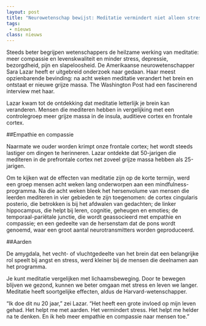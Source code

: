 ```yaml
---
layout: post
title: "Neurowetenschap bewijst: Meditatie vermindert niet alleen stress, maar verandert letterlijk je brein"
tags:
 - nieuws
class: nieuws
---
```

Steeds beter begrijpen wetenschappers de heilzame werking van meditatie: meer compassie en levenskwaliteit en minder stress, depressie, bezorgdheid, pijn en slapeloosheid. De Amerikaanse neurowetenschapper Sara Lazar heeft er uitgebreid onderzoek naar gedaan. Haar meest opzienbarende bevinding: na acht weken meditatie verandert het brein en ontstaat er nieuwe grijze massa. The Washington Post had een fascinerend interview met haar.

Lazar kwam tot de ontdekking dat meditatie letterlijk je brein kan veranderen. Mensen die mediteren hebben in vergelijking met een controlegroep meer grijze massa in de insula, auditieve cortex en frontale cortex.


##Empathie en compassie

Naarmate we ouder worden krimpt onze frontale cortex; het wordt steeds lastiger om dingen te herinneren. Lazar ontdekte dat 50-jarigen die mediteren in de prefrontale cortex net zoveel grijze massa hebben als 25-jarigen.

Om te kijken wat de effecten van meditatie zijn op de korte termijn, werd een groep mensen acht weken lang onderworpen aan een mindfulness-programma. Na die acht weken bleek het hersenvolume van mensen die leerden mediteren in vier gebieden te zijn toegenomen: de cortex cingularis posterio, die betrokken is bij het afdwalen van gedachten; de linker hippocampus, die helpt bij leren, cognitie, geheugen en emoties; de temporaal-pariëtale junctie, die wordt geassocieerd met empathie en compassie; en een gedeelte van de hersenstam dat de pons wordt genoemd, waar een groot aantal neurotransmitters worden geproduceerd.

##Aarden

De amygdala, het vecht- of vluchtgedeelte van het brein dat een belangrijke rol speelt bij angst en stress, werd kleiner bij de mensen die deelnamen aan het programma.

Je kunt meditatie vergelijken met lichaamsbeweging. Door te bewegen blijven we gezond, kunnen we beter omgaan met stress en leven we langer. Meditatie heeft soortgelijke effecten, aldus de Harvard-wetenschapper.

“Ik doe dit nu 20 jaar,” zei Lazar. “Het heeft een grote invloed op mijn leven gehad. Het helpt me met aarden. Het vermindert stress. Het helpt me helder na te denken. En ik heb meer empathie en compassie naar mensen toe.”